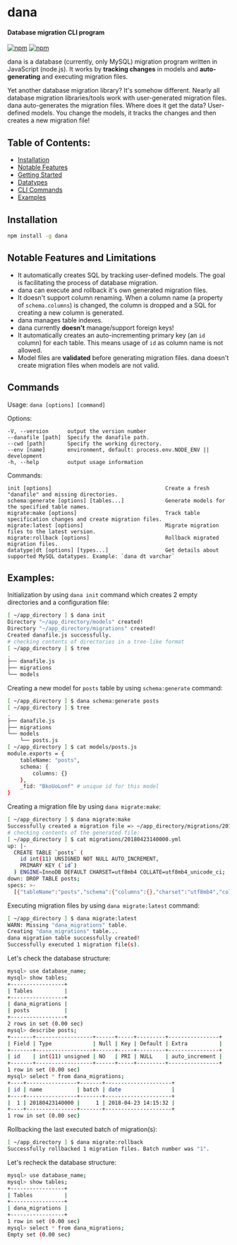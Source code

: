 dana
=====
#### Database migration CLI program
[![npm](https://img.shields.io/npm/v/dana.svg?style=flat-square)](https://www.npmjs.com/package/dana)
[![npm](https://img.shields.io/npm/dt/dana.svg?style=flat-square)](https://www.npmjs.com/package/dana)

dana is a database (currently, only MySQL) migration program written in JavaScript (node.js). It works by **tracking changes** in models and **auto-generating** and executing migration files.

Yet another database migration library? It's somehow different. Nearly all database migration libraries/tools work with user-generated migration files. dana auto-generates the migration files. Where does it get the data? User-defined models. You change the models, it tracks the changes and then creates a new migration file!

## Table of Contents:
- [Installation](#installation)
- [Notable Features](#notable-features-and-limitations)
- [Getting Started](https://github.com/ramhejazi/dana/blob/master/docs/getting_started.md)
- [Datatypes](https://github.com/ramhejazi/dana/blob/master/docs/datatypes.md)
- [CLI Commands](#cli-commands)
- [Examples](#examples)

## Installation
```bash
npm install -g dana
```

## Notable Features and Limitations
- It automatically creates SQL by tracking user-defined models. The goal is facilitating the process of database migration.
- dana can execute and rollback it's own generated migration files.
- It doesn't support column renaming. When a column name (a property of `schema.columns`) is changed, the column is dropped and a SQL for creating a new column is generated.
- dana manages table indexes.
- dana currently **doesn't** manage/support foreign keys!
- It automatically creates an auto-incrementing primary key (an `id` column) for each table. This means usage of `id` as column name is not allowed.
- Model files are **validated** before generating migration files. dana doesn't create migration files when models are not valid.

## Commands
Usage: `dana [options] [command]`

Options:

    -V, --version      output the version number
    --danafile [path]  Specify the danafile path.
    --cwd [path]       Specify the working directory.
    --env [name]       environment, default: process.env.NODE_ENV || development
    -h, --help         output usage information


Commands:

    init [options]                                    Create a fresh "danafile" and missing directories.
    schema:generate [options] [tables...]             Generate models for the specified table names.
    migrate:make [options]                            Track table specification changes and create migration files.
    migrate:latest [options]                          Migrate migration files to the latest version.
    migrate:rollback [options]                        Rollback migrated migration files.
    datatype|dt [options] [types...]                  Get details about supported MySQL datatypes. Example: `dana dt varchar`

## Examples:

Initialization by using `dana init` command which creates 2 empty directories and a configuration file:

```bash
[ ~/app_directory ] $ dana init
Directory "~/app_directory/models" created!
Directory "~/app_directory/migrations" created!
Created danafile.js successfully.
# checking contents of directories in a tree-like format
[ ~/app_directory ] $ tree
.
├── danafile.js
├── migrations
└── models
```

Creating a new model for `posts` table by using `schema:generate` command:

```bash
[ ~/app_directory ] $ dana schema:generate posts
[ ~/app_directory ] $ tree
.
├── danafile.js
├── migrations
└── models
    └── posts.js
[ ~/app_directory ] $ cat models/posts.js
module.exports = {
    tableName: "posts",
    schema: {
        columns: {}
    },
    _fid: "BkoUoLonf" # unique id for this model
}
```

Creating a migration file by using `dana migrate:make`:
```bash
[ ~/app_directory ] $ dana migrate:make
Successfully created a migration file => ~/app_directory/migrations/20180423140000.yml
# checking contents of the generated file:
[ ~/app_directory ] $ cat migrations/20180423140000.yml
up: |-
  CREATE TABLE `posts` (
    id int(11) UNSIGNED NOT NULL AUTO_INCREMENT,
    PRIMARY KEY (`id`)
  ) ENGINE=InnoDB DEFAULT CHARSET=utf8mb4 COLLATE=utf8mb4_unicode_ci;
down: DROP TABLE posts;
specs: >-
  [{"tableName":"posts","schema":{"columns":{},"charset":"utf8mb4","collation":"utf8mb4_unicode_ci"},"_fid":"BkoUoLonf"}]
```
Executing migration files by using `dana migrate:latest` command:

```bash
[ ~/app_directory ] $ dana migrate:latest
WARN: Missing "dana_migrations" table.
Creating "dana_migrations" table...
dana migration table successfully created!
Successfully executed 1 migration file(s).
```

Let's check the database structure:

```bash
mysql> use database_name;
mysql> show tables;
+-----------------+
| Tables          |
+-----------------+
| dana_migrations |
| posts           |
+-----------------+
2 rows in set (0.00 sec)
mysql> describe posts;
+-------+------------------+------+-----+---------+----------------+
| Field | Type             | Null | Key | Default | Extra          |
+-------+------------------+------+-----+---------+----------------+
| id    | int(11) unsigned | NO   | PRI | NULL    | auto_increment |
+-------+------------------+------+-----+---------+----------------+
1 row in set (0.00 sec)
mysql> select * from dana_migrations;
+----+----------------+-------+---------------------+
| id | name           | batch | date                |
+----+----------------+-------+---------------------+
|  1 | 20180423140000 |     1 | 2018-04-23 14:15:32 |
+----+----------------+-------+---------------------+
1 row in set (0.00 sec)
```

Rollbacking the last executed batch of migration(s):

```bash
[ ~/app_directory ] $ dana migrate:rollback
Successfully rollbacked 1 migration files. Batch number was "1".
```

Let's recheck the database structure:

```bash
mysql> use database_name;
mysql> show tables;
+-----------------+
| Tables          |
+-----------------+
| dana_migrations |
+-----------------+
1 row in set (0.00 sec)
mysql> select * from dana_migrations;
Empty set (0.00 sec)
```
